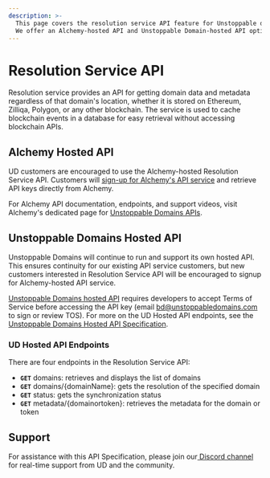 ```yaml
---
description: >-
  This page covers the resolution service API feature for Unstoppable domains.
  We offer an Alchemy-hosted API and Unstoppable Domain-hosted API option.
---
```


# Resolution Service API

Resolution service provides an API for getting domain data and metadata regardless of that domain's location, whether it is stored on Ethereum, Zilliqa, Polygon, or any other blockchain. The service is used to cache blockchain events in a database for easy retrieval without accessing blockchain APIs.

## Alchemy Hosted API

UD customers are encouraged to use the Alchemy-hosted Resolution Service API. Customers will [sign-up for Alchemy's API service](https://auth.alchemyapi.io/signup?redirectUrl=https%3A%2F%2Fdashboard.alchemyapi.io%2Fsignup%2F%3Freferrer\_origin%3Dhttps%3A%2F%2Fwww.google.com%2F) and retrieve API keys directly from Alchemy.

For Alchemy API documentation, endpoints, and support videos, visit Alchemy's dedicated page for [Unstoppable Domains APIs](https://docs.alchemy.com/alchemy/enhanced-apis/unstoppable-domains-apis).

## Unstoppable Domains Hosted API

Unstoppable Domains will continue to run and support its own hosted API. This ensures continuity for our existing API service customers, but new customers interested in Resolution Service API will be encouraged to signup for Alchemy-hosted API service.

[Unstoppable Domains hosted API](https://github.com/unstoppabledomains/resolution-service) requires developers to accept Terms of Service before accessing the API key (email bd@unstoppabledomains.com to sign or review TOS). For more on the UD Hosted API endpoints, see the [Unstoppable Domains Hosted API Specification](http://resolve.unstoppabledomains.com/api-docs/).&#x20;

### UD Hosted API Endpoints

There are four endpoints in the Resolution Service API:

* **`GET`** domains: retrieves and displays the list of domains
* **`GET`** domains/{domainName}: gets the resolution of the specified domain
* **`GET`** status: gets the synchronization status
* **`GET`** metadata/{domainortoken}: retrieves the metadata for the domain or token

## Support

For assistance with this API Specification, please join our[ Discord channel](https://discord.gg/b6ZVxSZ9Hn) for real-time support from UD and the community.
